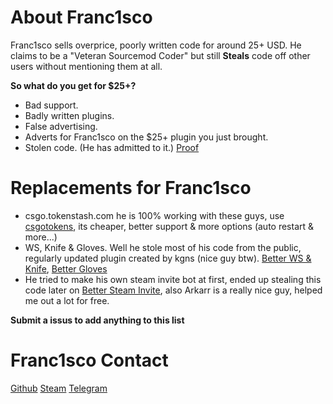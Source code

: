 # About Franc1sco
Franc1sco sells overprice, poorly written code for around 25+ USD. He claims to be a "Veteran Sourcemod Coder" but still __Steals__ code off other users without mentioning them at all. 

__So what do you get for $25+?__
- Bad support.
- Badly written plugins.
- False advertising.
- Adverts for Franc1sco on the $25+ plugin you just brought.
- Stolen code. (He has admitted to it.) [Proof](https://i.gyazo.com/257a7f0657a24acdff7b693197ff61dd.png)

# Replacements for Franc1sco
- csgo.tokenstash.com he is 100% working with these guys, use [csgotokens](https://csgotokens.com), its cheaper, better support & more options (auto restart & more...)
- WS, Knife & Gloves. Well he stole most of his code from the public, regularly updated plugin created by kgns (nice guy btw). [Better WS & Knife](https://forums.alliedmods.net/showthread.php?t=298770), [Better Gloves](https://forums.alliedmods.net/showthread.php?t=299977)
- He tried to make his own steam invite bot at first, ended up stealing this code later on [Better Steam Invite](https://forums.alliedmods.net/showthread.php?t=301755), also Arkarr is a really nice guy, helped me out a lot for free.

__Submit a issus to add anything to this list__

# Franc1sco Contact
[Github](https://github.com/Franc1sco/Franug-PRIVATE-PLUGINS)
[Steam](http://steamcommunity.com/profiles/76561198011608644)
[Telegram](https://t.me/Franc1sco)
